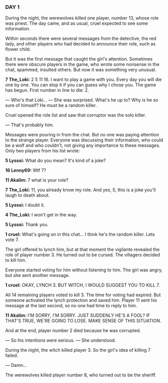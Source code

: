 ### DAY 1

During the night, the werewolves killed one player, number 13, whose role was priest. The day came, and as usual, cruel expected to see some information.

Within seconds there were several messages from the detective, the red lady, and other players who had decided to announce their role, such as flower child.

But it was the first message that caught the girl's attention. Sometimes there were obscure players in the game, who wrote some nonsense in the chat, spammed, insulted others. But now it was something very unusual.

**7 The_Loki:** 2 5 11 16. I want to play a game with you. Every day you will die one by one. You can stop it if you can guess why I chose you. The game has begun. First number in line to die: 2.

— Who's that Loki... — She was surprised. What's he up to? Why is he so sure of himself? He must be a random killer.

Cruel opened the role list and saw that corruptor was the solo killer.

— That's probably him.

Messages were pouring in from the chat. But no one was paying attention to the strange player. Everyone was discussing their information, who could be a wolf and who couldn't, not giving any importance to these messages. Only two players from his list wrote:

**5 Lysssi:** What do you mean? It's kind of a joke?

**16 Lenny69:** Wtf 7?

**11 Akalim:** 7 what is your role?

**7 The_Loki:** 11, you already know my role. And yes, 5, this is a joke you'll laugh to death about.

**5 Lysssi:** I doubt it.

**4 The_Loki:** I won't get in the way.

**5 Lysssi:** Thank you.

**1 cruel:** What's going on in this chat... I think he's the random killer. Lets vote 7.

The girl offered to lynch him, but at that moment the vigilante revealed the role of player number 3. He turned out to be cursed. The villagers decided to kill him.

Everyone started voting for him without listening to him. The girl was angry, but she sent another message.

**1 cruel:** OKAY, LYNCH 3. BUT WITCH, I WOULD SUGGEST YOU TO KILL 7.

All 14 remaining players voted to kill 3. The time for voting had expired. But someone activated the lynch protection and saved him. Player 11 sent his message at the last second, so no one had time to reply to him.

**11 Akalim:** I'M SORRY, I'M SORRY. JUST SUDDENLY HE'S A FOOL? IF THAT'S TRUE, WE'RE GOING TO LOSE. MAKE SENSE OF THIS SITUATION.

And at the end, player number 2 died because he was corrupted.

— So his intentions were serious. — She understood.

During the night, the witch killed player 3. So the girl's idea of killing 7 failed. 

— Damn...

The werewolves killed player number 8, who turned out to be the sheriff.